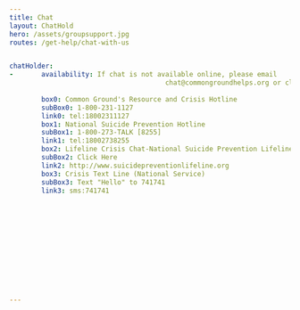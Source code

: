 ```yaml
---
title: Chat
layout: ChatHold
hero: /assets/groupsupport.jpg
routes: /get-help/chat-with-us


chatHolder:
-       availability: If chat is not available online, please email
                                       chat@commongroundhelps.org or click on one of the options below 
                                                                              for further assistance.
        box0: Common Ground's Resource and Crisis Hotline
        subBox0: 1-800-231-1127
        link0: tel:18002311127
        box1: National Suicide Prevention Hotline
        subBox1: 1-800-273-TALK [8255]
        link1: tel:18002738255
        box2: Lifeline Crisis Chat-National Suicide Prevention Lifeline
        subBox2: Click Here
        link2: http://www.suicidepreventionlifeline.org
        box3: Crisis Text Line (National Service)
        subBox3: Text "Hello" to 741741
        link3: sms:741741













---
```


<div class="avail" style="margin: 0 -5vw 0 -5vw;padding: 30px -15vh 50px -15vw;width:70%; 

           display: flex;
            display: -webkit-flex;
            display: -moz-flex;
            display: -ms-flexbox; 
            justify-content: center;
            -webkit-justify-content: center;
            -moz-justify-content: center;
            -ms-flex-pack: center; 
            
"> 
    <iframe id="iCarolMessagingBadge" src="http://webapp.icarol.com/pub/Messaging/StatusBadge.aspx?orgNum=2194&pid=204&cc=en-US" frameborder="0" scrolling="no"></iframe>
</div>


